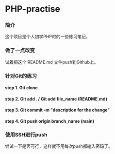# PHP-practise

### 简介

这个项目是个人初学PHP时的一些练习笔记。



### 做了一点改变

试着把这个 README.md 文件push到Github上。



### 针对Git的练习

#### step 1. Git clone

#### step 2. Git add . / Git add file_name (README.md)

#### step 3. Git commit -m "description for the change"

#### step 4. Git push origin branch_name (main)



### 使用SSH进行push

尝试一下是否可行，这样就不用每次push都输入密码了。